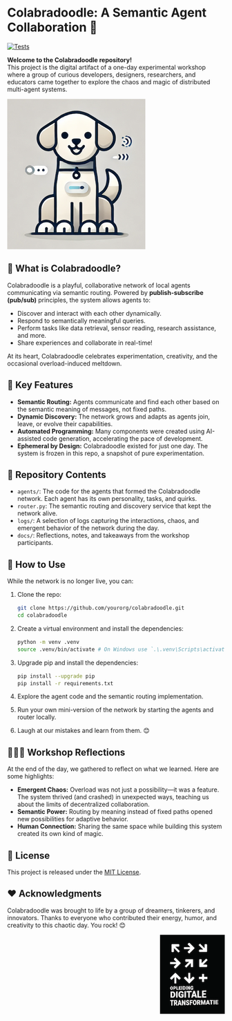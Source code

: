 # Colabradoodle: A Semantic Agent Collaboration 🐾

[![Tests](https://github.com/leonvanbokhorst/colabradoodle/actions/workflows/test.yml/badge.svg)](https://github.com/leonvanbokhorst/colabradoodle/actions/workflows/test.yml)

**Welcome to the Colabradoodle repository!**  
This project is the digital artifact of a one-day experimental workshop where a group of curious developers, designers, researchers, and educators came together to explore the chaos and magic of distributed multi-agent systems.

![Colabradoodle Logo](colabradoodle.png)

## 🧠 What is Colabradoodle?

Colabradoodle is a playful, collaborative network of local agents communicating via semantic routing. Powered by **publish-subscribe (pub/sub)** principles, the system allows agents to:

- Discover and interact with each other dynamically.
- Respond to semantically meaningful queries.
- Perform tasks like data retrieval, sensor reading, research assistance, and more.
- Share experiences and collaborate in real-time!

At its heart, Colabradoodle celebrates experimentation, creativity, and the occasional overload-induced meltdown.

## 🚀 Key Features

- **Semantic Routing:** Agents communicate and find each other based on the semantic meaning of messages, not fixed paths.
- **Dynamic Discovery:** The network grows and adapts as agents join, leave, or evolve their capabilities.
- **Automated Programming:** Many components were created using AI-assisted code generation, accelerating the pace of development.
- **Ephemeral by Design:** Colabradoodle existed for just one day. The system is frozen in this repo, a snapshot of pure experimentation.

## 📂 Repository Contents

- `agents/`: The code for the agents that formed the Colabradoodle network. Each agent has its own personality, tasks, and quirks.
- `router.py`: The semantic routing and discovery service that kept the network alive.
- `logs/`: A selection of logs capturing the interactions, chaos, and emergent behavior of the network during the day.
- `docs/`: Reflections, notes, and takeaways from the workshop participants.

## 📖 How to Use

While the network is no longer live, you can:

1. Clone the repo:

   ```bash
   git clone https://github.com/yourorg/colabradoodle.git
   cd colabradoodle
   ```

2. Create a virtual environment and install the dependencies:

   ```bash
   python -m venv .venv
   source .venv/bin/activate # On Windows use `.\.venv\Scripts\activate`
   ```

3. Upgrade pip and install the dependencies:

   ```bash
   pip install --upgrade pip
   pip install -r requirements.txt
   ```

4. Explore the agent code and the semantic routing implementation.
5. Run your own mini-version of the network by starting the agents and router locally.
6. Laugh at our mistakes and learn from them. 😊

## 🧑‍🤝‍🧑 Workshop Reflections

At the end of the day, we gathered to reflect on what we learned. Here are some highlights:

- **Emergent Chaos:** Overload was not just a possibility—it was a feature. The system thrived (and crashed) in unexpected ways, teaching us about the limits of decentralized collaboration.
- **Semantic Power:** Routing by meaning instead of fixed paths opened new possibilities for adaptive behavior.
- **Human Connection:** Sharing the same space while building this system created its own kind of magic.

## 📜 License

This project is released under the [MIT License](LICENSE).

## ❤️ Acknowledgments

Colabradoodle was brought to life by a group of dreamers, tinkerers, and innovators. Thanks to everyone who contributed their energy, humor, and creativity to this chaotic day. You rock! 😊 

<p align="right">
  <img src="opleiding-digitale-transformatie.png" alt="odt">
</p>
